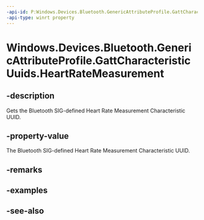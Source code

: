 ```yaml
---
-api-id: P:Windows.Devices.Bluetooth.GenericAttributeProfile.GattCharacteristicUuids.HeartRateMeasurement
-api-type: winrt property
---
```


<!-- Property syntax
public System.Guid HeartRateMeasurement { get; }
-->

# Windows.Devices.Bluetooth.GenericAttributeProfile.GattCharacteristicUuids.HeartRateMeasurement

## -description
Gets the Bluetooth SIG-defined Heart Rate Measurement Characteristic UUID.

## -property-value
The Bluetooth SIG-defined Heart Rate Measurement Characteristic UUID.

## -remarks

## -examples

## -see-also
